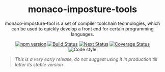 <h1 align="center">monaco-imposture-tools</h1>

<div align="center">

monaco-imposture-tool is a set of compiler toolchain technologies, which can be used to quickly develop a front end for certain programming languages.

[![npm version](https://img.shields.io/npm/v/@monaco-imposture-tools/core.svg)](https://www.npmjs.com/package/@monaco-imposture-tools/core)
[![Build Status](https://github.com/albertleigh/monaco-imposture-tools/actions/workflows/build.yml/badge.svg)](https://github.com/albertleigh/monaco-imposture-tools/actions/workflows/build.yml)
[![Next Status](https://github.com/albertleigh/monaco-imposture-tools/actions/workflows/staging.yml/badge.svg)](https://github.com/albertleigh/monaco-imposture-tools/actions/workflows/staging.yml)
[![Coverage Status](https://coveralls.io/repos/github/albertleigh/monaco-imposture-tools/badge.svg)](https://coveralls.io/github/albertleigh/monaco-imposture-tools)
![Code style](https://img.shields.io/badge/code_style-prettier-ff69b4.svg)
</div>

> *This is a very early release, do not suggest using it in production till latter its stable version*